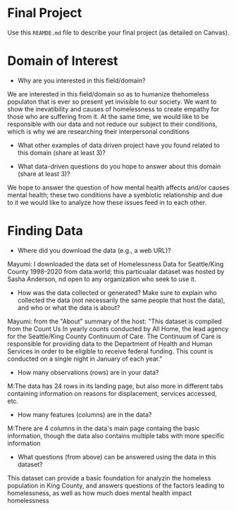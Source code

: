 # Final Project
Use this `REAMDE.md` file to describe your final project (as detailed on Canvas).

# Domain of Interest
- Why are you interested in this field/domain?

We are interested in this field/domain so as to humanize thehomeless populaton that is ever so present yet invisible to our society. We want to show the inevatibility and causes of homelessness to create empathy for those who are suffering from it. At the same time, we would like to be responsible with our data and not reduce our subject to their conditions, which is why we are researching their interpersonal conditions
- What other examples of data driven project have you found related to this domain (share at least 3)?

- What data-driven questions do you hope to answer about this domain (share at least 3)?

We hope to answer the question of how mental health affects and/or causes mental health; these two conditions have a symbiotic relationship and due to it we would like to analyze how these issues feed in to each other.

# Finding Data
- Where did you download the data (e.g., a web URL)?

Mayumi: I downloaded the data set of Homelessness Data for Seattle/King County 1998-2020 from data.world; this particualar dataset was hosted by Sasha Anderson, nd open to any organization who seek to use it.
- How was the data collected or generated? Make sure to explain who collected the data (not necessarily the same people that host the data), and who or what the data is about?

Mayumi: from the "About" summary of the host: "This dataset is compiled from the Count Us In yearly counts conducted by All Home, the lead agency for the Seattle/King County Continuum of Care. The Continuum of Care is responsible for providing data to the Department of Health and Human Services in order to be eligible to receive federal funding. This count is conducted on a single night in January of each year."
- How many observations (rows) are in your data?

M:The data has 24 rows in its landing page, but also more in different tabs containing information on reasons for displacement, services accessed, etc.
- How many features (columns) are in the data?

M:There are 4 columns in the data's main page containg the basic information, though the data also contains multiple tabs with more specific information
- What questions (from above) can be answered using the data in this dataset?

This dataset can provide a basic foundation for analyzin the homeless population in King County, and answers questions of the factors leading to homelessness, as well as how much does mental health impact homelessness
